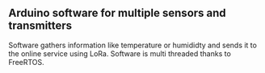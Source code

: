 ## Arduino software for multiple sensors and transmitters
Software gathers information like temperature or humididty and sends it to the online service using LoRa. Software is multi threaded thanks to FreeRTOS.